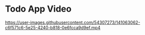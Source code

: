 # Todo App Video

https://user-images.githubusercontent.com/54307273/141063062-c6f571c6-5e25-4240-b818-0e6fcca9d9ef.mp4

